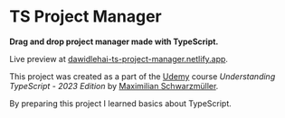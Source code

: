 # TS Project Manager

**Drag and drop project manager made with TypeScript.**

Live preview at [dawidlehai-ts-project-manager.netlify.app](https://dawidlehai-ts-project-manager.netlify.app/).

This project was created as a part of the [Udemy](https://www.udemy.com/ 'Udemy') course _Understanding TypeScript - 2023 Edition_ by [Maximilian Schwarzmüller](https://twitter.com/maxedapps 'Maximilian Schwarzmüller on Twitter').

By preparing this project I learned basics about TypeScript.
